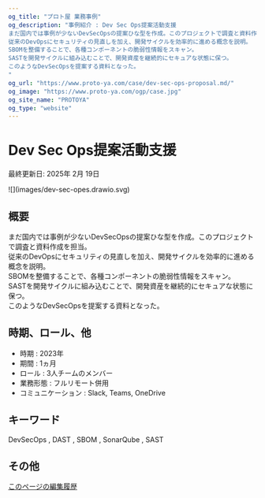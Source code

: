 ```yaml
---
og_title: "プロト屋 業務事例"
og_description: "事例紹介 : Dev Sec Ops提案活動支援
まだ国内では事例が少ないDevSecOpsの提案ひな型を作成。このプロジェクトで調査と資料作成を担当。  
従来のDevOpsにセキュリティの見直しを加え、開発サイクルを効率的に進める概念を説明。  
SBOMを整備することで、各種コンポーネントの脆弱性情報をスキャン。  
SASTを開発サイクルに組み込むことで、開発資産を継続的にセキュアな状態に保つ。  
このようなDevSecOpsを提案する資料となった。
"
og_url: "https://www.proto-ya.com/case/dev-sec-ops-proposal.md/"
og_image: "https://www.proto-ya.com/ogp/case.jpg"
og_site_name: "PROTOYA"
og_type: "website"
---
```

# Dev Sec Ops提案活動支援
<p class="update-date">最終更新日: 2025年 2月 19日</p>
![](images/dev-sec-opes.drawio.svg)

## 概要

まだ国内では事例が少ないDevSecOpsの提案ひな型を作成。このプロジェクトで調査と資料作成を担当。  
従来のDevOpsにセキュリティの見直しを加え、開発サイクルを効率的に進める概念を説明。  
SBOMを整備することで、各種コンポーネントの脆弱性情報をスキャン。  
SASTを開発サイクルに組み込むことで、開発資産を継続的にセキュアな状態に保つ。  
このようなDevSecOpsを提案する資料となった。

## 時期、ロール、他

- 時期 : 2023年
- 期間 : 1ヵ月
- ロール : 3人チームのメンバー
- 業務形態 : フルリモート併用
- コミュニケーション : Slack, Teams, OneDrive

## キーワード
DevSecOps , DAST , SBOM , SonarQube , SAST

## その他
[このページの編集履歴](https://github.com/proto-ya/protoya-mkdocs/commits/main/docs/case/dev-sec-ops-proposal.md.md)